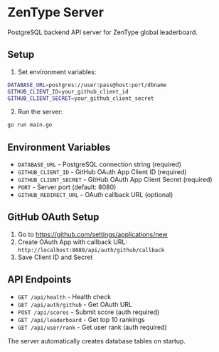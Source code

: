 # ZenType Server

PostgreSQL backend API server for ZenType global leaderboard.

## Setup

1. Set environment variables:
```bash
DATABASE_URL=postgres://user:pass@host:port/dbname
GITHUB_CLIENT_ID=your_github_client_id
GITHUB_CLIENT_SECRET=your_github_client_secret
```

2. Run the server:
```bash
go run main.go
```

## Environment Variables

- `DATABASE_URL` - PostgreSQL connection string (required)
- `GITHUB_CLIENT_ID` - GitHub OAuth App Client ID (required)
- `GITHUB_CLIENT_SECRET` - GitHub OAuth App Client Secret (required)
- `PORT` - Server port (default: 8080)
- `GITHUB_REDIRECT_URL` - OAuth callback URL (optional)

## GitHub OAuth Setup

1. Go to https://github.com/settings/applications/new
2. Create OAuth App with callback URL: `http://localhost:8080/api/auth/github/callback`
3. Save Client ID and Secret

## API Endpoints

- `GET /api/health` - Health check
- `GET /api/auth/github` - Get OAuth URL
- `POST /api/scores` - Submit score (auth required)
- `GET /api/leaderboard` - Get top 10 rankings
- `GET /api/user/rank` - Get user rank (auth required)

The server automatically creates database tables on startup.